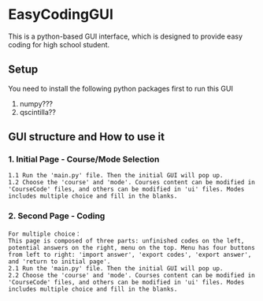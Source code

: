 # EasyCodingGUI
This is a python-based GUI interface, which is designed to provide easy coding for high school student.

## Setup
You need to install the following python packages first to run this GUI
  1. numpy???
  2. qscintilla??

## GUI structure and How to use it
  ### 1. Initial Page - Course/Mode Selection
    1.1 Run the 'main.py' file. Then the initial GUI will pop up.
    1.2 Choose the 'course' and 'mode'. Courses content can be modified in 'CourseCode' files, and others can be modified in 'ui' files. Modes includes multiple choice and fill in the blanks.
  ### 2. Second Page - Coding 
    For multiple choice：
    This page is composed of three parts: unfinished codes on the left, potential answers on the right, menu on the top. Menu has four buttons from left to right: 'import answer', 'export codes', 'export answer', and 'return to initial page'.
    2.1 Run the 'main.py' file. Then the initial GUI will pop up.
    2.2 Choose the 'course' and 'mode'. Courses content can be modified in 'CourseCode' files, and others can be modified in 'ui' files. Modes includes multiple choice and fill in the blanks.
